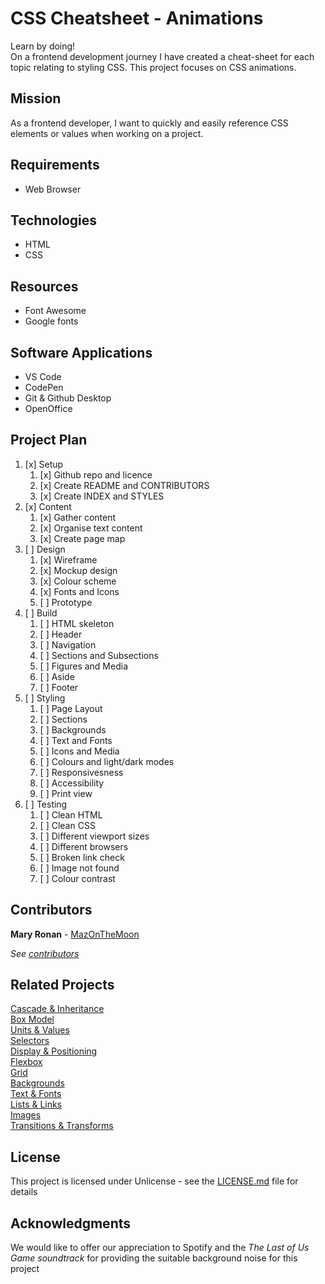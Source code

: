 # CSS Cheatsheet - Animations

Learn by doing!<br>
On a frontend development journey I have created a cheat-sheet for each topic relating to styling CSS. This project focuses on CSS animations.

 ## Mission

As a frontend developer, I want to quickly and easily reference CSS elements or values when working on a project.

 ## Requirements

 * Web Browser


## Technologies

 * HTML
 * CSS


## Resources

* Font Awesome
* Google fonts

## Software Applications

 * VS Code
 * CodePen
 * Git & Github Desktop
 * OpenOffice

## Project Plan

1. [x] Setup<br>
    1. [x] Github repo and licence
    2. [x] Create README and CONTRIBUTORS
    3. [x] Create INDEX and STYLES
2. [x] Content<br>
    1. [x] Gather content
    2. [x] Organise text content
    3. [x] Create page map
3. [ ] Design<br>
    1. [x] Wireframe
    2. [x] Mockup design
    3. [x] Colour scheme
    4. [x] Fonts and Icons
    5. [ ] Prototype
4. [ ] Build<br>
    1. [ ] HTML skeleton
    2. [ ] Header
    3. [ ] Navigation
    3. [ ] Sections and Subsections
    4. [ ] Figures and Media
    4. [ ] Aside
    3. [ ] Footer 
5. [ ] Styling<br>
    1. [ ] Page Layout
    2. [ ] Sections
    3. [ ] Backgrounds
    4. [ ] Text and Fonts
    5. [ ] Icons and Media
    6. [ ] Colours and light/dark modes
    7. [ ] Responsivesness
    8. [ ] Accessibility
    9. [ ] Print view
6. [ ] Testing<br>
    1. [ ] Clean HTML
    2. [ ] Clean CSS
    3. [ ] Different viewport sizes
    4. [ ] Different browsers
    5. [ ] Broken link check
    6. [ ] Image not found
    7. [ ] Colour contrast



## Contributors

**Mary Ronan** - [MazOnTheMoon](https://github.com/MazontheMoon)

*See [contributors](https://github.com/MazontheMoon/css_cheatsheet_animations/blob/0007161e8386c20a0b0ea8eb80c54dda151adb85/contributors.md)*

## Related Projects

[Cascade & Inheritance](https://codepen.io/mazonthemoon/full/GRpRYvq)<br>
[Box Model](https://codepen.io/mazonthemoon/full/KKdgeoJ)<br>
[Units & Values](https://codepen.io/mazonthemoon/full/zYGbdJK)<br>
[Selectors](https://codepen.io/mazonthemoon/full/dyGJRvx)<br>
[Display & Positioning](https://codepen.io/mazonthemoon/full/wvGzrOP)<br>
[Flexbox](https://codepen.io/mazonthemoon/full/JjXVMrb)<br>
[Grid](https://codepen.io/mazonthemoon/full/bGdjBy)<br>
[Backgrounds](https://codepen.io/mazonthemoon/full/KKgWeoO)<br>
[Text & Fonts](https://codepen.io/mazonthemoon/full/xxRjbG)<br>
[Lists & Links](https://codepen.io/mazonthemoon/full/poRKbZv)<br>
[Images](https://codepen.io/mazonthemoon/full/xxqrdrV)<br>
[Transitions & Transforms](https://codepen.io/mazonthemoon/full/vYeLaRN)<br>

## License

This project is licensed under Unlicense - see the [LICENSE.md](LICENSE.md) file for details

## Acknowledgments
We would like to offer our appreciation to Spotify and the *The Last of Us Game soundtrack*  for providing the suitable background noise for this project